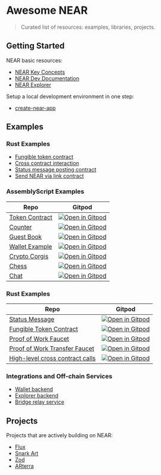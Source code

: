 # Awesome NEAR

> Curated list of resources: examples, libraries, projects.

## Getting Started
NEAR basic resources:
* [NEAR Key Concepts](https://docs.near.org/docs/concepts/overview)
* [NEAR Dev Documentation](https://docs.near.org/)
* [NEAR Explorer](https://explorer.near.org/)

Setup a local development environment in one step:
* [create-near-app](https://github.com/near/create-near-app)

## Examples

### Rust Examples

* [Fungible token contract](https://github.com/near/near-sdk-rs/tree/master/examples/fungible-token)
* [Cross contract interaction](https://github.com/near-examples/rust-high-level-cross-contract)
* [Status message posting contract](https://github.com/near-examples/rust-status-message)
* [Send NEAR via link contract](https://github.com/near/near-linkdrop)

### AssemblyScript Examples
Repo|Gitpod
---|---
[Token Contract](https://github.com/near-examples/token-contract-as)| [![Open in Gitpod](https://gitpod.io/button/open-in-gitpod.svg)](https://gitpod.io/#https://github.com/near-examples/token-contract-as)
[Counter](https://github.com/near-examples/counter)| [![Open in Gitpod](https://gitpod.io/button/open-in-gitpod.svg)](https://gitpod.io/#https://github.com/near-examples/counter)
[Guest Book](https://github.com/near-examples/guest-book) | [![Open in Gitpod](https://gitpod.io/button/open-in-gitpod.svg)](https://gitpod.io/#https://github.com/near-examples/guest-book)
[Wallet Example](https://github.com/near-examples/wallet-example)| [![Open in Gitpod](https://gitpod.io/button/open-in-gitpod.svg)](https://gitpod.io/#https://github.com/near-examples/wallet-example)
[Crypto Corgis](https://github.com/nearprotocol/corgis) | [![Open in Gitpod](https://gitpod.io/button/open-in-gitpod.svg)](https://gitpod.io/#https://github.com/nearprotocol/corgis) |
[Chess](https://github.com/nearprotocol/near-chess)|[![Open in Gitpod](https://gitpod.io/button/open-in-gitpod.svg)](https://gitpod.io/#https://github.com/nearprotocol/near-chess)
[Chat](https://github.com/near-examples/chat) | [![Open in Gitpod](https://gitpod.io/button/open-in-gitpod.svg)](https://gitpod.io/#https://github.com/near-examples/chat)

### Rust Examples
Repo|Gitpod
---|---
[Status Message](https://github.com/near-examples/rust-status-message)| [![Open in Gitpod](https://gitpod.io/button/open-in-gitpod.svg)](https://gitpod.io/#https://github.com/near-examples/rust-status-message)
[Fungible Token Contract](https://github.com/near-examples/rust-fungible-token)| [![Open in Gitpod](https://gitpod.io/button/open-in-gitpod.svg)](https://gitpod.io/#https://github.com/near-examples/rust-fungible-token)
[Proof of Work Faucet](https://github.com/near-examples/pow-faucet)| [![Open in Gitpod](https://gitpod.io/button/open-in-gitpod.svg)](https://gitpod.io/#https://github.com/near-examples/pow-faucet)
[Proof of Work Transfer Faucet](https://github.com/near-examples/token-printer)| [![Open in Gitpod](https://gitpod.io/button/open-in-gitpod.svg)](https://gitpod.io/#https://github.com/near-examples/token-printer)
[High-level cross contract calls](https://github.com/near-examples/rust-high-level-cross-contract)| [![Open in Gitpod](https://gitpod.io/button/open-in-gitpod.svg)](https://gitpod.io/#https://github.com/near-examples/rust-high-level-cross-contract)

### Integrations and Off-chain Services

* [Wallet backend](https://github.com/near/near-contract-helper)
* [Explorer backend](https://github.com/near/near-explorer/tree/master/backend)
* [Bridge relay service](https://github.com/near/rainbow-bridge-lib/tree/master/near2eth-relay)

## Projects

Projects that are actively building on NEAR:
* [Flux](http://flux.market/)
* [Snark Art](http://snark.art/)
* [Zod](https://www.zod.tv/)
* [ARterra](http://arterra.co/)
